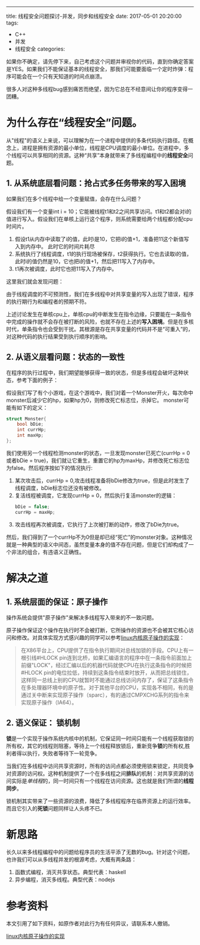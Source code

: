 ---
title: 线程安全问题探讨-并发，同步和线程安全
date: 2017-05-01 20:20:00
tags:
- C++
- 并发
- 线程安全
categories:

如果你不确定，请先停下来，自己考虑这个问题并审视你的代码，直到你确定答案是YES。如果我们不能保证基本的线程安全，那我们可能要面临一个定时炸弹：程序可能会在一个只有天知道的时间点崩溃。

很多人对这种多线程bug感到痛苦而绝望，因为它总在不经意间让你的程序变得一团糟。

# 为什么存在“线程安全”问题。

从"线程"的语义上来说，可以理解为在一个进程中提供的多条代码执行路径。在概念上，进程是拥有资源的最小单位，线程是CPU调度的最小单位。在进程中，多个线程可以共享相同的资源。这种“共享”本身就带来了多线程编程中的**线程安全**问题。

## 1. 从系统底层看问题：抢占式多任务带来的写入困境

如果我们在多个线程中给一个变量赋值，会存在什么问题？

假设我们有一个变量int i = 10；它能被线程t1和t2之间共享访问。t1和t2都会对i的值进行写入。假设我们在单核上运行这个程序，则系统需要给两个线程都分配cpu时间片。

1. 假设t1从内存中读取了i的值，此时i是10，它把i的值+1，准备把11这个新值写入到内存中。 此时它的时间片耗尽
2. 系统执行了线程调度，t1的执行现场被保存，t2获得执行。它也去读取i的值，此时i的值仍然是10，它也把i的值+1，然后把11写入了内存中。
3. t1再次被调度，此时它也把11写入了内存中。

这里我们就会发现问题：

由于线程调度的不可预测性，我们在多线程中对共享变量的写入出现了错误，程序的执行期行为和编程者的预期不符。

上述讨论发生在单核cpu上，单核cpu的中断发生在指令边缘，只要能在一条指令中完成的操作就不会存在被打断的风险，也就不存在上述的**写入困境**。但是在多核时代，单条指令也会受到干扰。其根源是存在共享变量的代码并不是“可重入”的，对这种代码的执行结果受到执行顺序的影响。


## 2. 从语义层看问题：状态的一致性

在程序的执行过程中，我们期望能够获得一致的状态，但是多线程会破坏这种状态，参考下面的例子：


假设我们写了有个小游戏，在这个游戏中，我们对着一个Monster开火，每次命中monster后减少它的hp，如果hp为0，则修改死亡标志位，杀掉它。
monster可能有如下的定义：
```` C++
struct Monster{
    bool bDie;
    int currHp;
    int maxHp;
};
````
我们使用另一个线程检测monster的状态，一旦发现monster已死亡(currHp = 0或者bDie = true)，我们就让它重生，重置它的hp为maxHp，并修改死亡标志位为false。然后程序按如下的情况执行:

1. 某次攻击后，currHp = 0,攻击线程准备将bDie修改为true，但是此时发生了线程调度，bDie标志位还没有被修改。
2. 复活线程被调度，它发现currHp = 0，然后执行复活monster的逻辑：
    ```` C++
    bDie = false;
    currHp = maxHp;
    ````
3. 攻击线程再次被调度，它执行了上次被打断的动作，修改了bDie为true。

然后，我们得到了一个currHp不为0但是却已经“死亡”的monster对象。这种情况就是一种典型的语义中间态，虽然变量本身的值不存在问题，但是它们却构成了一个非法的组合，有违语义正确性。

# 解决之道

## 1. 系统层面的保证：原子操作

操作系统会提供"原子操作"来解决多线程写入带来的不一致问题。

原子操作保证这个操作在执行时不会被打断，它所操作的资源也不会被其它核心访问和修改。对具体实现方式感兴趣的同学可以参考[linux内核原子操作的实现](http://blog.csdn.net/vividonly/article/details/6599502)：

> 在X86平台上，CPU提供了在指令执行期间对总线加锁的手段。CPU上有一根引线#HLOCK pin连到北桥，如果汇编语言的程序中在一条指令前面加上前缀"LOCK"，经过汇编以后的机器代码就使CPU在执行这条指令的时候把#HLOCK pin的电位拉低，持续到这条指令结束时放开，从而把总线锁住，这样同一总线上别的CPU就暂时不能通过总线访问内存了，保证了这条指令在多处理器环境中的原子性。对于其他平台的CPU，实现各不相同，有的是通过关中断来实现原子操作（sparc），有的通过CMPXCHG系列的指令来实现原子操作（IA64）。

## 2. 语义保证： 锁机制

**锁**是一个实现于操作系统内核中的机制，它保证同一时间只能有一个线程获取锁的所有权，其它的线程则阻塞，等待上一个线程释放锁后，重新竞争**锁**的所有权,胜利者得以执行，失败者等待下一轮竞争。

当我们在多线程中访问共享资源时，所有的访问点都必须使用锁来锁定，共同竞争对资源的访问权。这种机制提供了一个在多线程之间**排队**的机制：对共享资源的访问实际是*单线程*的，同一时间只有一个线程在访问资源。这也就是我们所谓的**线程同步**。

锁机制其实带来了一些资源的浪费，降低了多线程程序在临界资源上的运行效率。而且它引入的**死锁**问题同样让人头疼不已。


# 新思路

长久以来多线程编程中的问题给程序员的生活平添了无数的bug。针对这个问题，也许我们可以从多线程并发的根源考虑，大概有两条路：

1. 函数式编程，消灭共享状态。典型代表：haskell
2. 异步编程，消灭多线程。典型代表：nodejs



# 参考资料

本文引用了如下资料，如原作者对此行为有任何异议，请联系本人撤销。

[linux内核原子操作的实现](http://blog.csdn.net/vividonly/article/details/6599502)
